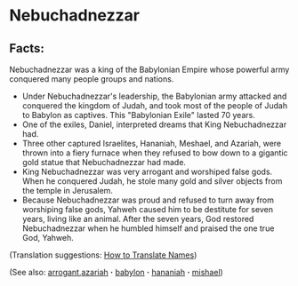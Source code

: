 # Nebuchadnezzar #

## Facts: ##

Nebuchadnezzar was a king of the Babylonian Empire whose powerful army conquered many people groups and nations.

* Under Nebuchadnezzar's leadership, the Babylonian army attacked and conquered the kingdom of Judah, and took most of the people of Judah to Babylon as captives. This "Babylonian Exile" lasted 70 years.
* One of the exiles, Daniel, interpreted dreams that King Nebuchadnezzar had.
* Three other captured Israelites, Hananiah, Meshael, and Azariah, were thrown into a fiery furnace when they refused to bow down to a gigantic gold statue that Nebuchadnezzar had made.
* King Nebuchadnezzar was very arrogant and worshiped false gods. When he conquered Judah, he stole many gold and silver objects from the temple in Jerusalem.
* Because Nebuchadnezzar was proud and refused to turn away from worshiping false gods, Yahweh caused him to be destitute for seven years, living like an animal. After the seven years, God restored Nebuchadnezzar when he humbled himself and praised the one true God, Yahweh.

(Translation suggestions: [How to Translate Names](https://git.door43.org/Door43/en-ta-translate-vol1/src/master/content/translate_names.md))

(See also: [arrogant](../other/arrogant.md),[azariah](../other/azariah.md) **·** [babylon](../other/babylon.md) **·** [hananiah](../other/hananiah.md) **·** [mishael](../other/mishael.md))

